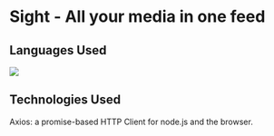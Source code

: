 # Sight - All your media in one feed

## Languages Used

<p align="left">
    <a href="https://skillicons.dev">
        <img src="https://skillicons.dev/icons?i=react,redux,styledcomponents" />
    </a>
    </br>
</p>

## Technologies Used

Axios: a promise-based HTTP Client for node.js and the browser.
